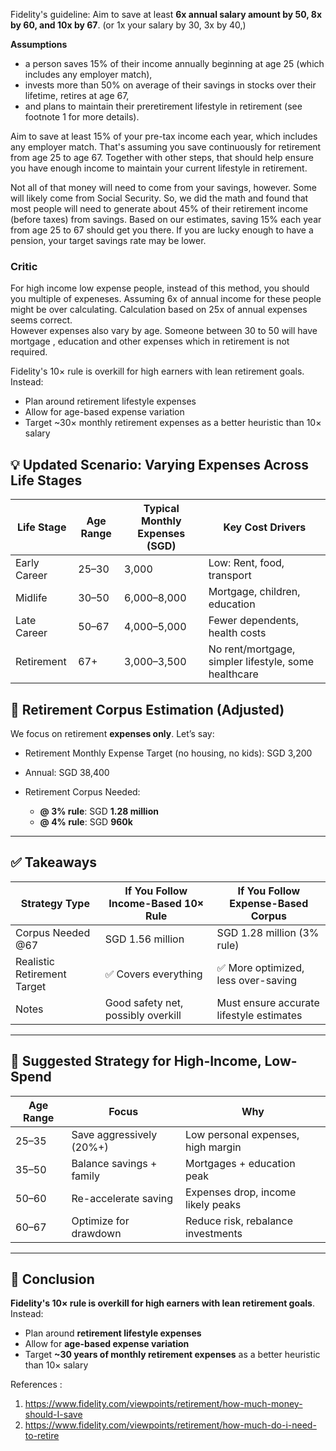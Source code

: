 Fidelity's guideline: Aim to save at least  **6x annual salary amount by 50, 8x by 60, and 10x by 67**. (or 1x your salary by 30, 3x by 40,)

**Assumptions**
- a person saves 15% of their income annually beginning at age 25 (which includes any employer match),
- invests more than 50% on average of their savings in stocks over their lifetime, retires at age 67,
- and plans to maintain their preretirement lifestyle in retirement (see footnote 1 for more details).

 
 Aim to save at least 15% of your pre-tax income each year, which includes any employer match. That's assuming you save continuously for retirement from age 25 to age 67. Together with other steps, that should help ensure you have enough income to maintain your current lifestyle in retirement. 

 Not all of that money will need to come from your savings, however. Some will likely come from Social Security. So, we did the math and found that most people will need to generate about 45% of their retirement income (before taxes) from savings. Based on our estimates, saving 15% each year from age 25 to 67 should get you there. If you are lucky enough to have a pension, your target savings rate may be lower.

### Critic
For high income low expense people, instead of this method, you should you multiple of expeneses. Assuming 6x of annual income for these people might be over calculating. 
Calculation based on 25x of annual expenses seems correct.  
However expenses also vary by age. Someone between 30 to 50 will have mortgage , education and other expenses which in retirement is not required.  

Fidelity's 10× rule is overkill for high earners with lean retirement goals. Instead:

- Plan around retirement lifestyle expenses
- Allow for age-based expense variation
- Target ~30× monthly retirement expenses as a better heuristic than 10× salary


## 💡 Updated Scenario: Varying Expenses Across Life Stages

| Life Stage   | Age Range | Typical Monthly Expenses (SGD) | Key Cost Drivers                                     |
| ------------ | --------- | ------------------------------ | ---------------------------------------------------- |
| Early Career | 25–30     | 3,000                          | Low: Rent, food, transport                           |
| Midlife      | 30–50     | 6,000–8,000                    | Mortgage, children, education                        |
| Late Career  | 50–67     | 4,000–5,000                    | Fewer dependents, health costs                       |
| Retirement   | 67+       | 3,000–3,500                    | No rent/mortgage, simpler lifestyle, some healthcare |


## 🧮 Retirement Corpus Estimation (Adjusted)

We focus on retirement **expenses only**. Let’s say:

* Retirement Monthly Expense Target (no housing, no kids): SGD 3,200
* Annual: SGD 38,400
* Retirement Corpus Needed:

  * **@ 3% rule**: SGD **1.28 million**
  * **@ 4% rule**: SGD **960k**

---

## ✅ Takeaways

| Strategy Type               | If You Follow Income-Based 10× Rule | If You Follow Expense-Based Corpus       |
| --------------------------- | ----------------------------------- | ---------------------------------------- |
| Corpus Needed @67           | SGD 1.56 million                    | SGD 1.28 million (3% rule)               |
| Realistic Retirement Target | ✅ Covers everything                 | ✅ More optimized, less over-saving       |
| Notes                       | Good safety net, possibly overkill  | Must ensure accurate lifestyle estimates |

---

## 🔁 Suggested Strategy for High-Income, Low-Spend

| Age Range | Focus                    | Why                                |
| --------- | ------------------------ | ---------------------------------- |
| 25–35     | Save aggressively (20%+) | Low personal expenses, high margin |
| 35–50     | Balance savings + family | Mortgages + education peak         |
| 50–60     | Re-accelerate saving     | Expenses drop, income likely peaks |
| 60–67     | Optimize for drawdown    | Reduce risk, rebalance investments |

---

## 🧠 Conclusion

**Fidelity's 10× rule is overkill for high earners with lean retirement goals**. Instead:

* Plan around **retirement lifestyle expenses**
* Allow for **age-based expense variation**
* Target **\~30 years of monthly retirement expenses** as a better heuristic than 10× salary




References :
1. https://www.fidelity.com/viewpoints/retirement/how-much-money-should-I-save  
2. https://www.fidelity.com/viewpoints/retirement/how-much-do-i-need-to-retire
